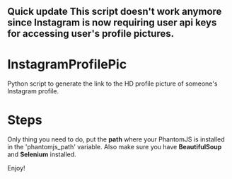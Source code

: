 Quick update This script doesn't work anymore since Instagram is now requiring user api keys for accessing user's profile pictures.
-

# InstagramProfilePic
Python script to generate the link to the HD profile picture of someone's Instagram profile.

# Steps
Only thing you need to do, put the **path** where your PhantomJS is installed in the 'phantomjs_path' variable.
Also make sure you have **BeautifulSoup** and **Selenium** installed.

Enjoy!
